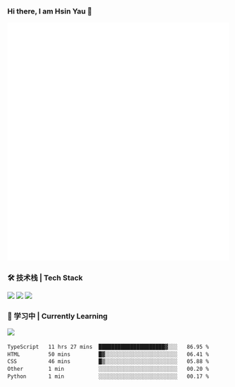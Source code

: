 ### Hi there, I am Hsin Yau 👋 
![Metrics](./github-metrics.svg)

### 🛠 技术栈 | Tech Stack
![](https://skillicons.dev/icons?i=html,css,js,ts,sass,jquery,bootstrap,vue&theme=light) 
![](https://skillicons.dev/icons?i=vite,nuxtjs,webpack,tailwindcss,windicss,nodejs,express,markdown&theme=light)
![](https://skillicons.dev/icons?i=mysql,mongodb,git,pug,vscode,idea,ps,figma&theme=light)

### 📖 学习中 | Currently Learning

![](https://skillicons.dev/icons?i=react,nextjs,svelte,nestjs,nginx,docker,rollupjs&theme=light)

<!--START_SECTION:waka-->

```txt
TypeScript   11 hrs 27 mins  █████████████████████▓░░░   86.95 %
HTML         50 mins         █▓░░░░░░░░░░░░░░░░░░░░░░░   06.41 %
CSS          46 mins         █▒░░░░░░░░░░░░░░░░░░░░░░░   05.88 %
Other        1 min           ░░░░░░░░░░░░░░░░░░░░░░░░░   00.20 %
Python       1 min           ░░░░░░░░░░░░░░░░░░░░░░░░░   00.17 %
```

<!--END_SECTION:waka-->
